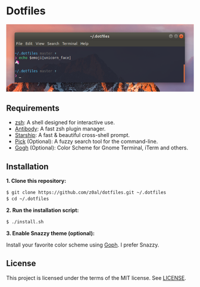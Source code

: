 # Dotfiles

<div align="center">
  <img src="./screenshot.png" />
</div>

## Requirements

- [zsh](https://www.zsh.org/): A shell designed for interactive use.
- [Antibody](https://getantibody.github.io/install/): A fast zsh plugin manager.
- [Starship](https://starship.rs/): A fast & beautiful cross-shell prompt.
- [Pick](https://github.com/mptre/pick) (Optional): A fuzzy search tool for the command-line.
- [Gogh](https://github.com/Mayccoll/Gogh) (Optional): Color Scheme for Gnome Terminal, iTerm and others.

## Installation

**1. Clone this repository:**

```sh
$ git clone https://github.com/z0al/dotfiles.git ~/.dotfiles
$ cd ~/.dotfiles
```

**2. Run the installation script:**

```sh
$ ./install.sh
```

**3. Enable Snazzy theme (optional):**

Install your favorite color scheme using [Goph](https://github.com/Mayccoll/Gogh#install). I prefer Snazzy.

## License

This project is licensed under the terms of the MIT license. See [LICENSE](./LICENSE).
